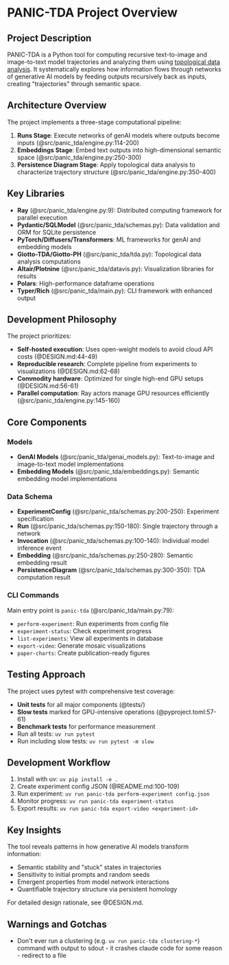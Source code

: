 # PANIC-TDA Project Overview

## Project Description

PANIC-TDA is a Python tool for computing recursive text-to-image and
image-to-text model trajectories and analyzing them using
[topological data analysis](https://en.wikipedia.org/wiki/Topological_data_analysis).
It systematically explores how information flows through networks of generative
AI models by feeding outputs recursively back as inputs, creating "trajectories"
through semantic space.

## Architecture Overview

The project implements a three-stage computational pipeline:

1. **Runs Stage**: Execute networks of genAI models where outputs become inputs
   (@src/panic_tda/engine.py:114-200)
2. **Embeddings Stage**: Embed text outputs into high-dimensional semantic space
   (@src/panic_tda/engine.py:250-300)
3. **Persistence Diagram Stage**: Apply topological data analysis to
   characterize trajectory structure (@src/panic_tda/engine.py:350-400)

## Key Libraries

- **Ray** (@src/panic_tda/engine.py:9): Distributed computing framework for
  parallel execution
- **Pydantic/SQLModel** (@src/panic_tda/schemas.py): Data validation and ORM for
  SQLite persistence
- **PyTorch/Diffusers/Transformers**: ML frameworks for genAI and embedding
  models
- **Giotto-TDA/Giotto-PH** (@src/panic_tda/tda.py): Topological data analysis
  computations
- **Altair/Plotnine** (@src/panic_tda/datavis.py): Visualization libraries for
  results
- **Polars**: High-performance dataframe operations
- **Typer/Rich** (@src/panic_tda/main.py): CLI framework with enhanced output

## Development Philosophy

The project prioritizes:

- **Self-hosted execution**: Uses open-weight models to avoid cloud API costs
  (@DESIGN.md:44-49)
- **Reproducible research**: Complete pipeline from experiments to
  visualizations (@DESIGN.md:62-68)
- **Commodity hardware**: Optimized for single high-end GPU setups
  (@DESIGN.md:56-61)
- **Parallel computation**: Ray actors manage GPU resources efficiently
  (@src/panic_tda/engine.py:145-160)

## Core Components

### Models

- **GenAI Models** (@src/panic_tda/genai_models.py): Text-to-image and
  image-to-text model implementations
- **Embedding Models** (@src/panic_tda/embeddings.py): Semantic embedding model
  implementations

### Data Schema

- **ExperimentConfig** (@src/panic_tda/schemas.py:200-250): Experiment
  specification
- **Run** (@src/panic_tda/schemas.py:150-180): Single trajectory through a
  network
- **Invocation** (@src/panic_tda/schemas.py:100-140): Individual model inference
  event
- **Embedding** (@src/panic_tda/schemas.py:250-280): Semantic embedding result
- **PersistenceDiagram** (@src/panic_tda/schemas.py:300-350): TDA computation
  result

### CLI Commands

Main entry point is `panic-tda` (@src/panic_tda/main.py:79):

- `perform-experiment`: Run experiments from config file
- `experiment-status`: Check experiment progress
- `list-experiments`: View all experiments in database
- `export-video`: Generate mosaic visualizations
- `paper-charts`: Create publication-ready figures

## Testing Approach

The project uses pytest with comprehensive test coverage:

- **Unit tests** for all major components (@tests/)
- **Slow tests** marked for GPU-intensive operations (@pyproject.toml:57-61)
- **Benchmark tests** for performance measurement
- Run all tests: `uv run pytest`
- Run including slow tests: `uv run pytest -m slow`

## Development Workflow

1. Install with uv: `uv pip install -e .`
2. Create experiment config JSON (@README.md:100-109)
3. Run experiment: `uv run panic-tda perform-experiment config.json`
4. Monitor progress: `uv run panic-tda experiment-status`
5. Export results: `uv run panic-tda export-video <experiment-id>`

## Key Insights

The tool reveals patterns in how generative AI models transform information:

- Semantic stability and "stuck" states in trajectories
- Sensitivity to initial prompts and random seeds
- Emergent properties from model network interactions
- Quantifiable trajectory structure via persistent homology

For detailed design rationale, see @DESIGN.md.

## Warnings and Gotchas

- Don't ever run a clustering (e.g. `uv run panic-tda clustering-*`) command
  with output to sdout - it crashes claude code for some reason - redirect to a
  file
